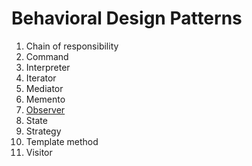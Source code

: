 # Behavioral Design Patterns

1. Chain of responsibility
1. Command
1. Interpreter
1. Iterator
1. Mediator
1. Memento
1. [Observer](/behavioralPatterns/observer/index.md)
1. State
1. Strategy
1. Template method
1. Visitor
